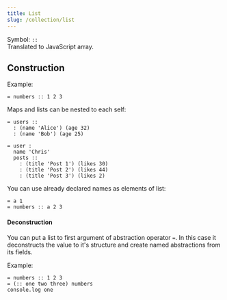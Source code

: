 ```yaml
---
title: List
slug: /collection/list
---
```


Symbol: `::` <br/>
Translated to JavaScript array.


## Construction


Example:
```
= numbers :: 1 2 3
```

Maps and lists can be nested to each self:

```
= users ::
  : (name 'Alice') (age 32)
  : (name 'Bob') (age 25)

= user :
  name 'Chris'
  posts ::
    : (title 'Post 1') (likes 30)
    : (title 'Post 2') (likes 44)
    : (title 'Post 3') (likes 2)
```

You can use already declared names as elements of list:

```
= a 1
= numbers :: a 2 3
```

#### Deconstruction

You can put a list to first argument of abstraction operator `=`. In this case it deconstructs the value to it's structure and create named abstractions from its fields.

Example:
```
= numbers :: 1 2 3
= (:: one two three) numbers
console.log one
```
